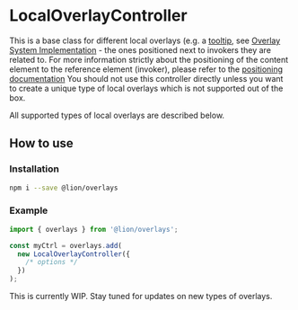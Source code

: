 # LocalOverlayController

This is a base class for different local overlays (e.g. a [tooltip](../../tooltip/), see [Overlay System Implementation](./OverlaySystemImplementation.md) - the ones positioned next to invokers they are related to. For more information strictly about the positioning of the content element to the reference element (invoker), please refer to the [positioning documentation](./LocalOverlayPositioning.md)
You should not use this controller directly unless you want to create a unique type of local overlays which is not supported out of the box.

All supported types of local overlays are described below.

## How to use

### Installation
```sh
npm i --save @lion/overlays
```

### Example
```js
import { overlays } from '@lion/overlays';

const myCtrl = overlays.add(
  new LocalOverlayController({
    /* options */
  })
);
```


This is currently WIP.
Stay tuned for updates on new types of overlays.
